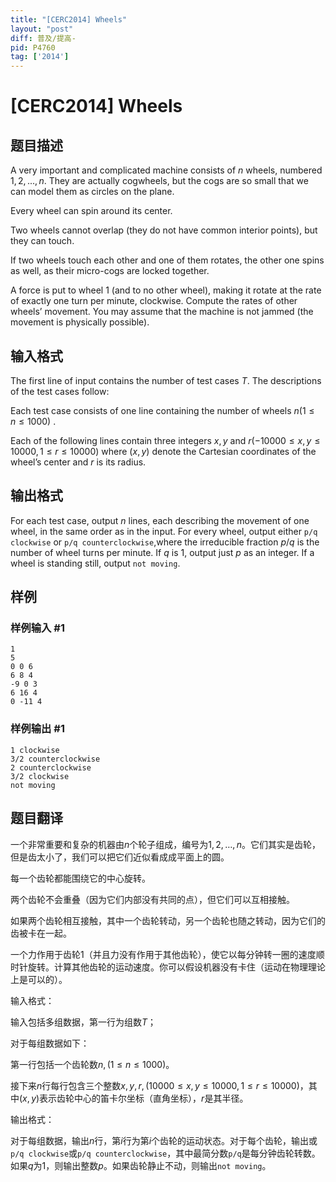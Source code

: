 ```yaml
---
title: "[CERC2014] Wheels"
layout: "post"
diff: 普及/提高-
pid: P4760
tag: ['2014']
---
```

# [CERC2014] Wheels
## 题目描述

A very important and complicated machine consists of $n$ wheels, numbered $1, 2, . . . , n$. They are actually cogwheels, but the cogs are so small that we can model them as circles on the plane.

Every wheel can spin around its center.

Two wheels cannot overlap (they do not have common interior points), but they can touch.

If two wheels touch each other and one of them rotates, the other one spins as well, as their micro-cogs are locked together.

A force is put to wheel $1$ (and to no other wheel), making it rotate at the rate of exactly one turn per minute, clockwise. Compute the rates of other wheels’ movement. You may assume that the machine is not jammed (the movement is physically possible).

## 输入格式

The first line of input contains the number of test cases $T$. The descriptions of the test cases follow:

Each test case consists of one line containing the number of wheels $n(1 \le n \le 1000)$ . 

Each of the following lines contain three integers $x, y$ and $r(-10 000 \le x, y \le 10 000, 1 \le r \le 10 000)$ where $(x, y)$ denote the Cartesian coordinates of the wheel’s center and $r$ is its radius.
## 输出格式

For each test case, output $n$ lines, each describing the movement of one wheel, in the same order as in the input. For every wheel, output either ``p/q clockwise`` or ``p/q counterclockwise``,where the irreducible fraction $p/q$ is the number of wheel turns per minute. If $q$ is $1$, output just $p$ as an integer. If a wheel is standing still, output ``not moving``.
## 样例

### 样例输入 #1
```
1
5
0 0 6
6 8 4
-9 0 3
6 16 4
0 -11 4

```
### 样例输出 #1
```
1 clockwise
3/2 counterclockwise
2 counterclockwise
3/2 clockwise
not moving
```
## 题目翻译

一个非常重要和复杂的机器由$n$个轮子组成，编号为$1,2,…,n$。它们其实是齿轮，但是齿太小了，我们可以把它们近似看成成平面上的圆。

每一个齿轮都能围绕它的中心旋转。

两个齿轮不会重叠（因为它们内部没有共同的点），但它们可以互相接触。

如果两个齿轮相互接触，其中一个齿轮转动，另一个齿轮也随之转动，因为它们的齿被卡在一起。

一个力作用于齿轮1（并且力没有作用于其他齿轮），使它以每分钟转一圈的速度顺时针旋转。计算其他齿轮的运动速度。你可以假设机器没有卡住（运动在物理理论上是可以的）。

输入格式：

输入包括多组数据，第一行为组数$T$；

对于每组数据如下：

第一行包括一个齿轮数$n,(1 \le n \le 1000)$。

接下来$n$行每行包含三个整数$x,y,r,(10000≤x,y≤10000,1≤r≤10000)$，其中$(x,y)$表示齿轮中心的笛卡尔坐标（直角坐标），$r$是其半径。

输出格式：

对于每组数据，输出$n$行，第$i$行为第$i$个齿轮的运动状态。对于每个齿轮，输出或`p/q clockwise`或`p/q counterclockwise`，其中最简分数`p/q`是每分钟齿轮转数。如果$q$为$1$，则输出整数$p$。如果齿轮静止不动，则输出`not moving`。 
